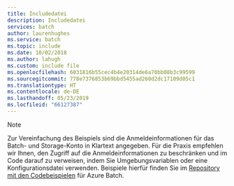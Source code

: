 ```yaml
---
title: Includedatei
description: Includedatei
services: batch
author: laurenhughes
ms.service: batch
ms.topic: include
ms.date: 10/02/2018
ms.author: lahugh
ms.custom: include file
ms.openlocfilehash: 6031816b55cec4b4e20314de6a70bb08b3c99599
ms.sourcegitcommit: 778e7376853b69bbd5455ad260d2dc17109d05c1
ms.translationtype: HT
ms.contentlocale: de-DE
ms.lasthandoff: 05/23/2019
ms.locfileid: "66127387"
---
```

> [!NOTE]
> Zur Vereinfachung des Beispiels sind die Anmeldeinformationen für das Batch- und Storage-Konto in Klartext angegeben. Für die Praxis empfehlen wir Ihnen, den Zugriff auf die Anmeldeinformationen zu beschränken und im Code darauf zu verweisen, indem Sie Umgebungsvariablen oder eine Konfigurationsdatei verwenden. Beispiele hierfür finden Sie im [Repository mit den Codebeispielen](https://github.com/Azure-Samples/azure-batch-samples) für Azure Batch.
>
